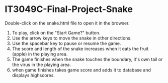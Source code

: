 # IT3049C-Final-Project-Snake
 
 Double-click on the snake.html file to open it in the browser.

1. To play, click on the "Start Game?" button.
2. Use the arrow keys to move the snake in other directions.
3. Use the spacebar key to pause or resume the game.
4. The score and length of the snake increases when it eats the fruit (apple) in the playing area.
5. The game finishes when the snake touches the boundary, it's own tail or the virus in the playing area.
6. when game finishes takes game score and adds it to database and displays highscores.

